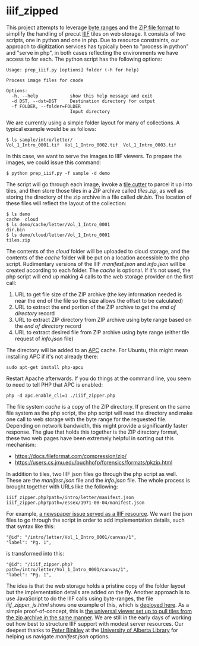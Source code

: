 # iiif_zipped
This project attempts to leverage [byte ranges](https://en.wikipedia.org/wiki/Byte_serving)
and the [ZIP file format](https://en.wikipedia.org/wiki/ZIP_(file_format)) to simplify the handling
of precut [IIIF](https://iiif.io/) tiles on web storage. It consists of two scripts, one in python
and one in php. Due to resource constraints, our approach to digitization services has typically
been to "process in python" and "serve in php", in both cases reflecting the environments we have
access to for each. The python script has the following options:
```
Usage: prep_iiif.py [options] folder (-h for help)

Process image files for cnode

Options:
  -h, --help            show this help message and exit
  -d DST, --dst=DST     Destination directory for output
  -f FOLDER, --folder=FOLDER
                        Input directory
```
We are currently using a simple folder layout for many of collections. A typical example would be
as follows:
```
$ ls sample/intro/letter/
Vol_1_Intro_0001.tif  Vol_1_Intro_0002.tif  Vol_1_Intro_0003.tif
```
In this case, we want to serve the images to IIIF viewers. To prepare the images, we could
issue this command:
```
$ python prep_iiif.py -f sample -d demo
```
The script will go through each image, invoke a [tile cutter](https://github.com/zimeon/iiif)
to parcel it up into tiles, and then store those tiles in a ZIP archive called _tiles.zip_, as
well as storing the directory of the zip archive in a file called _dir.bin_. The
location of these files will reflect the layout of the collection:
```
$ ls demo
cache  cloud
$ ls demo/cache/letter/Vol_1_Intro_0001
dir.bin
$ ls demo/cloud/letter/Vol_1_Intro_0001
tiles.zip
```
The contents of the _cloud_ folder will be uploaded to cloud storage, and the contents of the 
_cache_ folder will be put on a location accessible to the php script. Rudimentary versions
of the IIIF _manifest.json_ and _info.json_ will be created according to each folder. The 
_cache_ is optional. If it's not used, the php script will end up making 4 calls to the web 
storage provider on the first call:
1. URL to get file size of the ZIP archive (the key information needed is near the end
   of the file so the size allows the offset to be calculated)
3. URL to extract the end portion of the ZIP archive to get the _end of directory_ record
4. URL to extract ZIP directory from ZIP archive using byte range based on the _end of directory_ record
5. URL to extract desired file from ZIP archive using byte range (either tile request of _info.json_ file)

The directory will be added to an [APC](http://php.adamharvey.name/manual/en/book.apc.php) cache. For Ubuntu,
this might mean installing APC if it's not already there:
```
sudo apt-get install php-apcu
```
Restart Apache afterwards. If you do things at the command line, you seem to need to tell PHP that APC is enabled:
```
php -d apc.enable_cli=1 ./iiif_zipper.php
```
The file system _cache_ is a copy of the ZIP directory. If present on the same file system as the php script, 
the php script will read the directory and make one call to web storage with the byte range for 
the requested file. Depending on network bandwidth, this might provide a significantly faster 
response. The glue that holds this together is the ZIP directory format, these two web pages
have been extremely helpful in sorting out this mechanism:
* https://docs.fileformat.com/compression/zip/
* https://users.cs.jmu.edu/buchhofp/forensics/formats/pkzip.html

In addition to tiles, two IIIF json files go through the php script as well. These are
the _manifest.json_ file and the _info.json_ file. The whole process is
brought together with URLs like the following:
```
iiif_zipper.php?path=/intro/letter/manifest.json
iiif_zipper.php?path=/essex/1971-08-04/manifest.json
```
For example, [a newspaper issue served as a IIIF resource](https://collections.uwindsor.ca/login/iiif/uv/uv.html#?manifest=/login/iiif/iiif_zipper.php?path=/essex/1971-08-04/manifest.json).
We want the json files to go through the script in order to add implementation details,
such that syntax like this:
```
"@id": "/intro/letter/Vol_1_Intro_0001/canvas/1",
"label": "Pg. 1",
```
is transformed into this:
```
"@id": "/iiif_zipper.php?path=/intro/letter/Vol_1_Intro_0001/canvas/1",
"label": "Pg. 1",
```
The idea is that the web storage holds a pristine copy of the folder layout
but the implementation details are added on the fly. Another approach
is to use JavaScript to do the IIIF calls using byte-ranges, the
file _iiif_zipper_js.html_ shows one example of this, which is 
[deployed here](https://collections.uwindsor.ca/login/iiif/iiif_zipper_js.html).
As a simple proof-of-concept, this is [the universal viewer set up to pull
tiles from the zip archive in the same manner](https://collections.uwindsor.ca/login/iiif/uv2/uv.html#?manifest=/login/iiif/min/essex/1971-08-04/manifest.json).
We are still in the early days of working out how best to structure IIIF support
with modest server resources. Our deepest thanks to [Peter Binkley](https://pbinkley.github.io/) 
at the [University of Alberta Library](https://www.library.ualberta.ca/) for helping us 
navigate _manifest.json_ options. 
